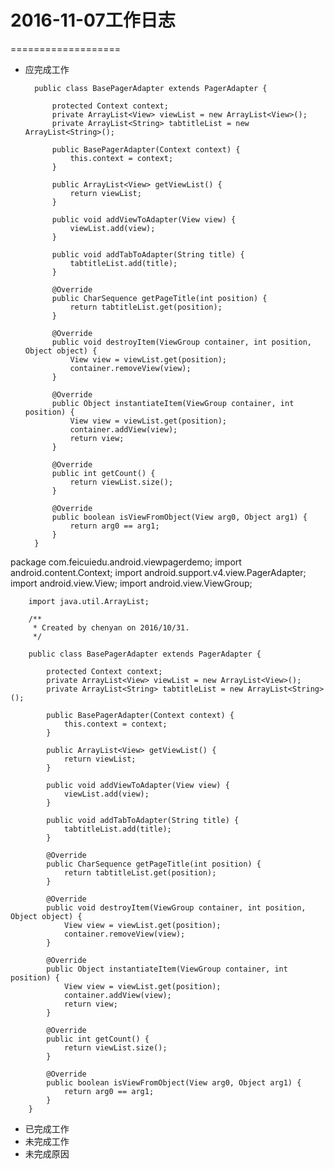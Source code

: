 # 2016-11-07工作日志
===================
* 应完成工作

        
        public class BasePagerAdapter extends PagerAdapter {
        
            protected Context context;
            private ArrayList<View> viewList = new ArrayList<View>();
            private ArrayList<String> tabtitleList = new ArrayList<String>();
        
            public BasePagerAdapter(Context context) {
                this.context = context;
            }
        
            public ArrayList<View> getViewList() {
                return viewList;
            }
        
            public void addViewToAdapter(View view) {
                viewList.add(view);
            }
        
            public void addTabToAdapter(String title) {
                tabtitleList.add(title);
            }
        
            @Override
            public CharSequence getPageTitle(int position) {
                return tabtitleList.get(position);
            }
        
            @Override
            public void destroyItem(ViewGroup container, int position, Object object) {
                View view = viewList.get(position);
                container.removeView(view);
            }
        
            @Override
            public Object instantiateItem(ViewGroup container, int position) {
                View view = viewList.get(position);
                container.addView(view);
                return view;
            }
        
            @Override
            public int getCount() {
                return viewList.size();
            }
        
            @Override
            public boolean isViewFromObject(View arg0, Object arg1) {
                return arg0 == arg1;
            }
        }
package com.feicuiedu.android.viewpagerdemo;
        import android.content.Context;
        import android.support.v4.view.PagerAdapter;
        import android.view.View;
        import android.view.ViewGroup;
        
        import java.util.ArrayList;
        
        /**
         * Created by chenyan on 2016/10/31.
         */
        
        public class BasePagerAdapter extends PagerAdapter {
        
            protected Context context;
            private ArrayList<View> viewList = new ArrayList<View>();
            private ArrayList<String> tabtitleList = new ArrayList<String>();
        
            public BasePagerAdapter(Context context) {
                this.context = context;
            }
        
            public ArrayList<View> getViewList() {
                return viewList;
            }
        
            public void addViewToAdapter(View view) {
                viewList.add(view);
            }
        
            public void addTabToAdapter(String title) {
                tabtitleList.add(title);
            }
        
            @Override
            public CharSequence getPageTitle(int position) {
                return tabtitleList.get(position);
            }
        
            @Override
            public void destroyItem(ViewGroup container, int position, Object object) {
                View view = viewList.get(position);
                container.removeView(view);
            }
        
            @Override
            public Object instantiateItem(ViewGroup container, int position) {
                View view = viewList.get(position);
                container.addView(view);
                return view;
            }
        
            @Override
            public int getCount() {
                return viewList.size();
            }
        
            @Override
            public boolean isViewFromObject(View arg0, Object arg1) {
                return arg0 == arg1;
            }
        }
* 已完成工作
* 未完成工作
* 未完成原因
